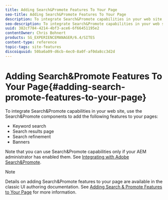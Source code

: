```yaml
---
title: Adding Search&Promote Features To Your Page
seo-title: Adding Search&Promote Features To Your Page
description: To integrate Search&Promote capabilities in your web site, use the Search&Promote components to add keyword search, search results page, search refinement, and banners features to your page
seo-description: To integrate Search&Promote capabilities in your web site, use the Search&Promote components to add keyword search, search results page, search refinement, and banners features to your page
uuid: 382cf784-4214-4bf3-ace6-6f66451195e2
contentOwner: Chris Bohnert
products: SG_EXPERIENCEMANAGER/6.4/SITES
content-type: reference
topic-tags: site-features
discoiquuid: 50ba6a09-d6cb-4ec0-8a0f-af0da8cc3d2d
---
```


# Adding Search&Promote Features To Your Page{#adding-search-promote-features-to-your-page}

To integrate Search&Promote capabilities in your web site, use the Search&Promote components to add the following features to your pages:

* Keyword search  
* Search results page
* Search refinement
* Banners

Note that you can use Search&Promote capabilities only if your AEM administrator has enabled them. See [Integrating with Adobe Search&Promote](../../../sites/administering/using/search-and-promote.md).

>[!NOTE]
>
>Details on adding Search&Promote features to your page are available in the classic UI authoring documentation. See [Adding Search & Promote Features to Your Page](../../../sites/classic-ui-authoring/using/classic-feature-search-promote.md) for more information.

